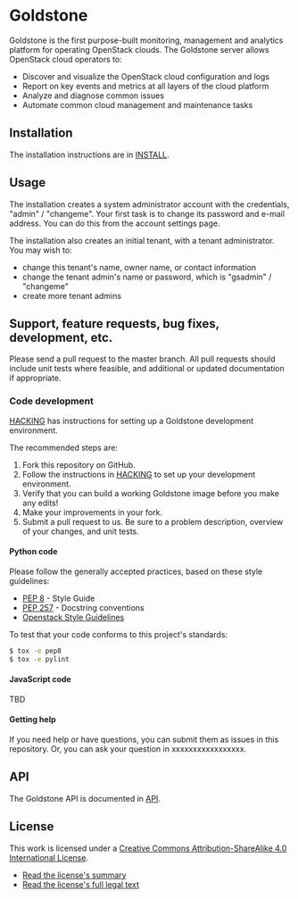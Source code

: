 # Goldstone

Goldstone is the first purpose-built monitoring, management and analytics platform for operating OpenStack clouds. The Goldstone server allows OpenStack cloud operators to:

* Discover and visualize the OpenStack cloud configuration and logs
* Report on key events and metrics at all layers of the cloud platform 
* Analyze and diagnose common issues
* Automate common cloud management and maintenance tasks

## Installation

The installation instructions are in [INSTALL](INSTALL.md).

## Usage

The installation creates a system administrator account with the credentials, "admin" / "changeme".  Your first task is to change its password and e-mail address. You can do this from the account settings page.

The installation also creates an initial tenant, with a tenant administrator. You may wish to:
* change this tenant's name, owner name, or contact information
* change the tenant admin's name or password, which is "gsadmin" / "changeme"
* create more tenant admins


## Support, feature requests, bug fixes, development, etc.

Please send a pull request to the master branch. All pull requests should include unit tests where feasible, and additional or updated documentation if appropriate.

### Code development

[HACKING](HACKING.md) has instructions for setting up a Goldstone development environment.

The recommended steps are:

1. Fork this repository on GitHub.
2. Follow the instructions in [HACKING](HACKING.md) to set up your development environment.
3. Verify that you can build a working Goldstone image before you make any edits!
4. Make your improvements in your fork.
5. Submit a pull request to us. Be sure to a problem description, overview of your changes, and unit tests.

#### Python code

Please follow the generally accepted practices, based on these style guidelines:

* [PEP 8](https://www.python.org/dev/peps/pep-0008/) - Style Guide
* [PEP 257](https://www.python.org/dev/peps/pep-0257/) - Docstring conventions
* [Openstack Style Guidelines](http://docs.openstack.org/developer/hacking/)

To test that your code conforms to this project's standards:

```bash
$ tox -e pep8
$ tox -e pylint
```

#### JavaScript code

TBD


#### Getting help

If you need help or have questions, you can submit them as issues in this repository. Or, you can ask your question in xxxxxxxxxxxxxxxxx.


## API

The Goldstone API is documented in [API](API.md).

## License

This work is licensed under a [Creative Commons Attribution-ShareAlike 4.0 International License](http://creativecommons.org/licenses/by-sa/4.0/).

* [Read the license's summary](http://creativecommons.org/licenses/by-sa/4.0/)
* [Read the license's full legal text](http://creativecommons.org/licenses/by-sa/4.0/legalcode)
